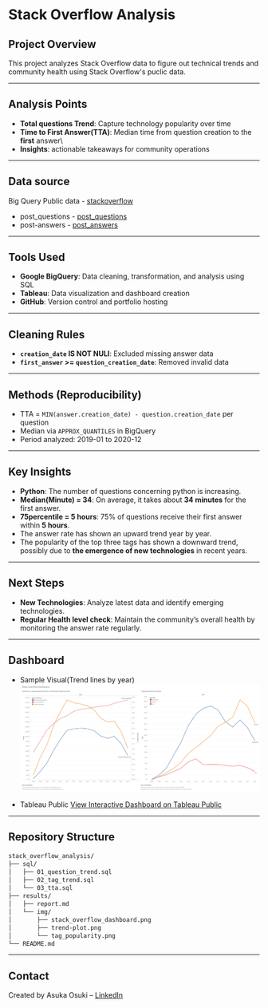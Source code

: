 # Stack Overflow Analysis

## Project Overview
This project analyzes Stack Overflow data to figure out technical trends and community health using Stack Overflow's puclic data.

---

## Analysis Points
- **Total questions Trend**: Capture technology popularity over time
- **Time to First Answer(TTA)**: Median time from question creation to the **first** answer\
- **Insights**: actionable takeaways for community operations

---

## Data source  
Big Query Public data - [stackoverflow](bigquery-public-data.stackoverflow)
- post_questions - [post_questions](bigquery-public-data.stackoverflow.posts_questions)
- post-answers - [post_answers](bigquery-public-data.stackoverflow.posts_answers)

---

##  Tools Used
- **Google BigQuery**: Data cleaning, transformation, and analysis using SQL
- **Tableau**: Data visualization and dashboard creation
- **GitHub**: Version control and portfolio hosting

---

## Cleaning Rules
- **`creation_date` IS NOT NULl**: Excluded missing answer data
- **`first_answer` >= `question_creation_date`**: Removed invalid data

---

## Methods (Reproducibility)
- TTA = `MIN(answer.creation_date) - question.creation_date` per question
- Median via `APPROX_QUANTILES` in BigQuery
- Period analyzed: 2019-01 to 2020-12

---

## Key Insights
-  **Python**: The number of questions concerning python is increasing.
-  **Median(Minute) = 34**: On average, it takes about **34 minutes** for the first answer.
-  **75percentile = 5 hours**: 75% of questions receive their first answer within **5 hours**.
-  The answer rate has shown an upward trend year by year.
-  The popularity of the top three tags has shown a downward trend, possibly due to **the emergence of new technologies** in recent years.

---

## Next Steps
- **New Technologies**: Analyze latest data and identify emerging technologies.
- **Regular Health level check**: Maintain the community’s overall health by monitoring the answer rate regularly.

--- 

##  Dashboard
- Sample Visual(Trend lines by year)
![Stack Overflow Dashboard](results/img/Dashboard.png)

- Tableau Public
  [View Interactive Dashboard on Tableau Public](https://public.tableau.com/views/StackOverflow_17575488423400/Dashboard1?:language=en-US&:sid=&:redirect=auth&:display_count=n&:origin=viz_share_link)

--- 

##  Repository Structure
```
stack_overflow_analysis/
├── sql/
│   ├── 01_question_trend.sql
│   ├── 02_tag_trend.sql
│   └── 03_tta.sql
├── results/
│   ├── report.md
│   └── img/
│       ├── stack_overflow_dashboard.png
│       ├── trend-plot.png
│       └── tag_popularity.png
└── README.md
```
---

##  Contact
Created by Asuka Osuki – [LinkedIn](www.linkedin.com/in/asuka-osuki-24958b32b) 
